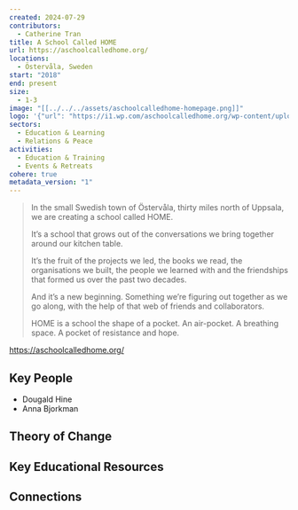 ```yaml
---
created: 2024-07-29
contributors:
  - Catherine Tran
title: A School Called HOME
url: https://aschoolcalledhome.org/
locations:
  - Östervåla, Sweden
start: "2018"
end: present
size:
  - 1-3
image: "[[../../../assets/aschoolcalledhome-homepage.png]]"
logo: '{"url": "https://i1.wp.com/aschoolcalledhome.org/wp-content/uploads/2018/03/Screen-Shot-2018-03-08-at-14.17.19.jpg?w=1440&ssl=1", "cached": "https://res.cloudinary.com/ds7qslkd0/image/upload/v1636973115/Ecosystem%20Mapping/Home_wg3srp.webp  cached_new: /img/Home_wg3srp.webp"}'
sectors:
  - Education & Learning
  - Relations & Peace
activities:
  - Education & Training
  - Events & Retreats
cohere: true
metadata_version: "1"
---
```

>In the small Swedish town of Östervåla, thirty miles north of Uppsala, we are creating a school called HOME.
>
>It’s a school that grows out of the conversations we bring together around our kitchen table.
>
>It’s the fruit of the projects we led, the books we read, the organisations we built, the people we learned with and the friendships that formed us over the past two decades.
>
>And it’s a new beginning. Something we’re figuring out together as we go along, with the help of that web of friends and collaborators.
>
>HOME is a school the shape of a pocket. An air-pocket. A breathing space. A pocket of resistance and hope.

https://aschoolcalledhome.org/ 

## Key People

- Dougald Hine
- Anna Bjorkman

## Theory of Change


## Key Educational Resources


## Connections










